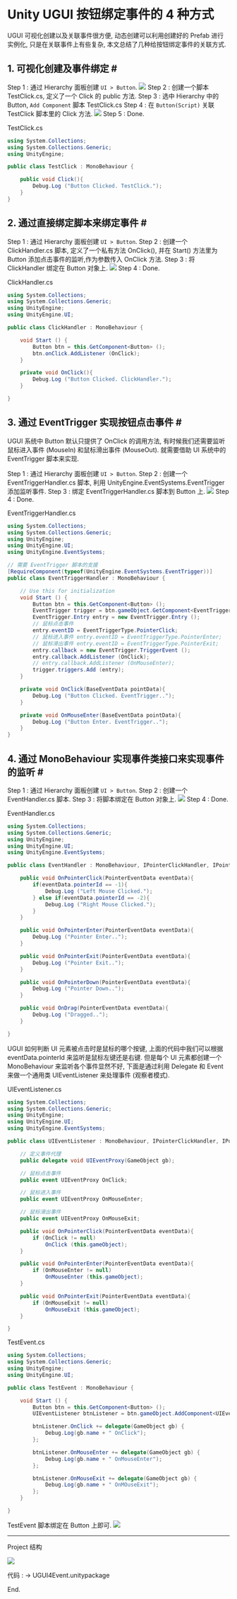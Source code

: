# Unity UGUI 按钮绑定事件的 4 种方式

UGUI 可视化创建以及关联事件很方便, 动态创建可以利用创建好的 Prefab 进行实例化, 只是在关联事件上有些复杂, 本文总结了几种给按钮绑定事件的关联方式.

## 1. 可视化创建及事件绑定 # #

Step 1 : 通过 Hierarchy 面板创建 `UI > Button`.
![](http://wx4.sinaimg.cn/mw690/a53846c3gy1fcfo8xobhwj20dw07cglx.jpg)
Step 2 : 创建一个脚本 TestClick.cs, 定义了一个 Click 的 public 方法.
Step 3 : 选中 Hierarchy 中的 Button, `Add Component` 脚本 TestClick.cs
Step 4 : 在 `Button(Script)` 关联 TestClick 脚本里的 Click 方法.
![](http://wx1.sinaimg.cn/mw690/a53846c3gy1fcfo8wu4uyj20lm0lw76q.jpg)
Step 5 : Done.

TestClick.cs

```csharp
using System.Collections;
using System.Collections.Generic;
using UnityEngine;

public class TestClick : MonoBehaviour {

	public void Click(){
		Debug.Log ("Button Clicked. TestClick.");
	}
}

```

## 2. 通过直接绑定脚本来绑定事件 # #

Step 1 : 通过 Hierarchy 面板创建 `UI > Button`.
Step 2 : 创建一个 ClickHandler.cs 脚本, 定义了一个私有方法 OnClick(), 并在 Start() 方法里为 Button 添加点击事件的监听,作为参数传入 OnClick 方法.
Step 3 : 将 ClickHandler 绑定在 Button 对象上.
![](http://wx3.sinaimg.cn/mw690/a53846c3gy1fcfo8wxoijj20lo09kq3l.jpg)
Step 4 : Done.

ClickHandler.cs

```csharp
using System.Collections;
using System.Collections.Generic;
using UnityEngine;
using UnityEngine.UI;

public class ClickHandler : MonoBehaviour {

	void Start () {
		Button btn = this.GetComponent<Button> ();
		btn.onClick.AddListener (OnClick);
	}

	private void OnClick(){
		Debug.Log ("Button Clicked. ClickHandler.");
	}

}

```

## 3. 通过 EventTrigger 实现按钮点击事件 # #

UGUI 系统中 Button 默认只提供了 OnClick 的调用方法, 有时候我们还需要监听鼠标进入事件 (MouseIn) 和鼠标滑出事件 (MouseOut). 就需要借助 UI 系统中的 EventTrigger 脚本来实现.

Step 1 : 通过 Hierarchy 面板创建 `UI > Button`.
Step 2 : 创建一个 EventTriggerHandler.cs 脚本, 利用 UnityEngine.EventSystems.EventTrigger 添加监听事件.
Step 3 : 绑定 EventTriggerHandler.cs 脚本到 Button 上.
![](http://wx1.sinaimg.cn/mw690/a53846c3gy1fcfo8wunp4j20lo0c4wfj.jpg)
Step 4 : Done.


EventTriggerHandler.cs

```csharp
using System.Collections;
using System.Collections.Generic;
using UnityEngine;
using UnityEngine.UI;
using UnityEngine.EventSystems;

// 需要 EventTrigger 脚本的支援
[RequireComponent(typeof(UnityEngine.EventSystems.EventTrigger))]
public class EventTriggerHandler : MonoBehaviour {

	// Use this for initialization
	void Start () {
		Button btn = this.GetComponent<Button> ();
		EventTrigger trigger = btn.gameObject.GetComponent<EventTrigger> ();
		EventTrigger.Entry entry = new EventTrigger.Entry ();
		// 鼠标点击事件
		entry.eventID = EventTriggerType.PointerClick;
		// 鼠标进入事件 entry.eventID = EventTriggerType.PointerEnter;
		// 鼠标滑出事件 entry.eventID = EventTriggerType.PointerExit;
		entry.callback = new EventTrigger.TriggerEvent ();
		entry.callback.AddListener (OnClick);
		// entry.callback.AddListener (OnMouseEnter);
		trigger.triggers.Add (entry);
	}

	private void OnClick(BaseEventData pointData){
		Debug.Log ("Button Clicked. EventTrigger..");
	}

	private void OnMouseEnter(BaseEventData pointData){
		Debug.Log ("Button Enter. EventTrigger..");
	}
}

```

## 4. 通过 MonoBehaviour 实现事件类接口来实现事件的监听 # #

Step 1 : 通过 Hierarchy 面板创建 `UI > Button`.
Step 2 : 创建一个 EventHandler.cs 脚本.
Step 3 : 将脚本绑定在 Button 对象上.
![](http://wx2.sinaimg.cn/mw690/a53846c3gy1fcfo8wb4dej20lo09a74w.jpg)
Step 4 : Done.

EventHandler.cs

```csharp
using System.Collections;
using System.Collections.Generic;
using UnityEngine;
using UnityEngine.UI;
using UnityEngine.EventSystems;

public class EventHandler : MonoBehaviour, IPointerClickHandler, IPointerEnterHandler, IPointerExitHandler, IPointerDownHandler, IDragHandler {

	public void OnPointerClick(PointerEventData eventData){
		if(eventData.pointerId == -1){
			Debug.Log ("Left Mouse Clicked.");
		} else if(eventData.pointerId == -2){
			Debug.Log ("Right Mouse Clicked.");
		}
	}

	public void OnPointerEnter(PointerEventData eventData){
		Debug.Log ("Pointer Enter..");
	}

	public void OnPointerExit(PointerEventData eventData){
		Debug.Log ("Pointer Exit..");
	}

	public void OnPointerDown(PointerEventData eventData){
		Debug.Log ("Pointer Down..");
	}

	public void OnDrag(PointerEventData eventData){
		Debug.Log ("Dragged..");
	}

}

```

UGUI  如何判断 UI 元素被点击时是鼠标的哪个按键, 上面的代码中我们可以根据 eventData.pointerId 来监听是鼠标左键还是右键. 但是每个 UI 元素都创建一个 MonoBehaviour 来监听各个事件显然不好, 下面是通过利用 Delegate 和 Event 来做一个通用类 UIEventListener 来处理事件 (观察者模式).

UIEventListener.cs

```csharp
using System.Collections;
using System.Collections.Generic;
using UnityEngine;
using UnityEngine.UI;
using UnityEngine.EventSystems;

public class UIEventListener : MonoBehaviour, IPointerClickHandler, IPointerEnterHandler, IPointerExitHandler {

	// 定义事件代理
	public delegate void UIEventProxy(GameObject gb);

	// 鼠标点击事件
	public event UIEventProxy OnClick;

	// 鼠标进入事件
	public event UIEventProxy OnMouseEnter;

	// 鼠标滑出事件
	public event UIEventProxy OnMouseExit;

	public void OnPointerClick(PointerEventData eventData){
		if (OnClick != null)
			OnClick (this.gameObject);
	}

	public void OnPointerEnter(PointerEventData eventData){
		if (OnMouseEnter != null)
			OnMouseEnter (this.gameObject);
	}

	public void OnPointerExit(PointerEventData eventData){
		if (OnMouseExit != null)
			OnMouseExit (this.gameObject);
	}

}

```

TestEvent.cs

```csharp
using System.Collections;
using System.Collections.Generic;
using UnityEngine;
using UnityEngine.UI;

public class TestEvent : MonoBehaviour {

	void Start () {
		Button btn = this.GetComponent<Button> ();
		UIEventListener btnListener = btn.gameObject.AddComponent<UIEventListener> ();

		btnListener.OnClick += delegate(GameObject gb) {
			Debug.Log(gb.name + " OnClick");
		};

		btnListener.OnMouseEnter += delegate(GameObject gb) {
			Debug.Log(gb.name + " OnMouseEnter");
		};

		btnListener.OnMouseExit += delegate(GameObject gb) {
			Debug.Log(gb.name + " OnMOuseExit");
		};
	}

}

```

TestEvent 脚本绑定在 Button 上即可.
![](http://wx2.sinaimg.cn/mw690/a53846c3gy1fcfo8whtpoj20lq09eq3k.jpg)

---

Project 结构

![](http://wx2.sinaimg.cn/mw690/a53846c3gy1fcfo8w7btyj20dw09k755.jpg)

代码 : → UGUI4Event.unitypackage

End.
